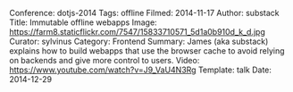Conference: dotjs-2014
Tags: offline
Filmed: 2014-11-17
Author: substack
Title: Immutable offline webapps
Image: https://farm8.staticflickr.com/7547/15833710571_5d1a0b910d_k_d.jpg
Curator: sylvinus
Category: Frontend
Summary: James (aka substack) explains how to build webapps that use the browser cache to avoid relying on backends and give more control to users.
Video: https://www.youtube.com/watch?v=J9_VaU4N3Rg
Template: talk
Date: 2014-12-29